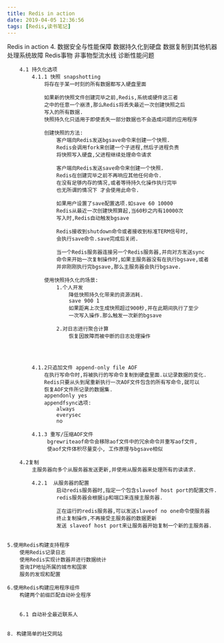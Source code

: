 ```yaml
---
title: Redis in action
date: 2019-04-05 12:36:56
tags: [Redis,读书笔记]
---
```

Redis in action
    4. 数据安全与性能保障
        数据持久化到硬盘
        数据复制到其他机器
        处理系统故障
        Redis事物
        非事物型流水线
        诊断性能问题

        4.1 持久化选项
            4.1.1 快照 snapshotting
                将存在于某一时刻的所有数据都写入硬盘里面

                如果新的快照文件创建完毕之前,Redis,系统或硬件这三者
                之中的任意一个崩溃,那么Redis将丢失最近一次创建快照之后
                写入的所有数据.
                快照持久化只适用于即使丢失一部分数据也不会造成问题的应用程序

                创建快照的方法:
                    客户端向Redis发送bgsave命令来创建一个快照.
                    Redis会调用fork来创建一个子进程,然后子进程负责
                    将快照写入硬盘,父进程继续处理命令请求

                    客户端向Redis发送save命令来创建一个快照.
                    Redis在创建完毕之前不再响应其他任何命令.
                    在没有足够内存的情况,或者等待持久化操作执行完毕
                    也无所谓的情况下 才会使用此命令.

                    如果用户设置了save配置选项.如save 60 10000
                    Redis从最近一次创建快照算起,当60秒之内有10000次
                    写入时,Redis自动触发bgsave

                    Redis接收到shutdown命令或者接收到标准TERM信号时,
                    会执行save命令.save完成后关闭.

                    当一个Redis服务器连接另一个Redis服务器,并向对方发送sync
                    命令来开始一次复制操作时,如果主服务器没有在执行bgsave,或者
                    并非刚刚执行完bgsave,那么主服务器会执行bgsave.

                使用快照持久化的场景:
                    1.个人开发
                        降低快照持久化带来的资源消耗.
                        save 900 1
                        如果距离上次生成快照超过900秒,并在此期间执行了至少
                        一次写入操作.那么触发一次新的bgsave

                    2.对日志进行聚合计算
                        恢复因故障而被中断的日志处理操作




            4.1.2只追加文件 append-only file AOF
                在执行写命令时,将被执行的写命令复制到硬盘里面.以记录数据的变化.
                Redis只要从头到尾重新执行一次AOF文件包含的所有写命令,就可以
                恢复AOF文件所记录的数据集.
                appendonly yes
                appendfsync选项:
                    always
                    everysec
                    no

            4.1.3 重写/压缩AOF文件
                 bgrewriteaof命令会移除aof文件中的冗余命令并重写aof文件,
                 使aof文件体积尽量变小, 工作原理与bgsave相似

        4.2复制
            主服务器向多个从服务器发送更新,并使用从服务器来处理所有的读请求.

            4.2.1  从服务器的配置
                    启动redis服务器时,指定一个包含slaveof host port的配置文件.
                    redis服务器会根据ip和端口来连接主服务器.

                    正在运行的redis服务器,可以发送slaveof no one命令使服务器
                    终止复制操作,不再接受主服务器的数据更新
                    发送 slaveof host port来让服务器开始复制一个新的主服务器.


    5.使用Redis构建支持程序
        使用Redis记录日志
        使用Redis实现计数器并进行数据统计
        查询IP地址所属的城市和国家
        服务的发现和配置

    6.使用Redis构建应用程序组件
        构建两个前缀匹配自动补全程序


        6.1 自动补全最近联系人


    8. 构建简单的社交网站



